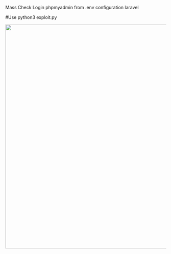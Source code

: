 Mass Check Login phpmyadmin from .env configuration laravel

#Use python3 exploit.py


<img src="https://raw.githubusercontent.com/faizganz14/phpmyadmin-Check-Login-From-.env-Configuration/main/Screenshot_20210107_025421.jpg" height=700px widht=500px>
